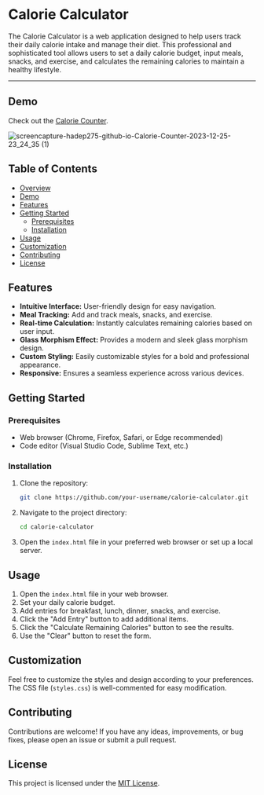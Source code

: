 # Calorie Calculator

The Calorie Calculator is a web application designed to help users track their daily calorie intake and manage their diet. This professional and sophisticated tool allows users to set a daily calorie budget, input meals, snacks, and exercise, and calculates the remaining calories to maintain a healthy lifestyle.

---

## Demo

Check out the [Calorie Counter](https://hadep275.github.io/Calorie-Counter/).

![screencapture-hadep275-github-io-Calorie-Counter-2023-12-25-23_24_35 (1)](https://github.com/hadep275/Calorie-Counter/assets/65734173/76f2da11-ff6a-4d16-9217-c5277414549c)

## Table of Contents

- [Overview](#overview)
- [Demo](#demo)
- [Features](#features)
- [Getting Started](#getting-started)
  - [Prerequisites](#prerequisites)
  - [Installation](#installation)
- [Usage](#usage)
- [Customization](#customization)
- [Contributing](#contributing)
- [License](#license)



## Features

- **Intuitive Interface:** User-friendly design for easy navigation.
- **Meal Tracking:** Add and track meals, snacks, and exercise.
- **Real-time Calculation:** Instantly calculates remaining calories based on user input.
- **Glass Morphism Effect:** Provides a modern and sleek glass morphism design.
- **Custom Styling:** Easily customizable styles for a bold and professional appearance.
- **Responsive:** Ensures a seamless experience across various devices.

## Getting Started

### Prerequisites

- Web browser (Chrome, Firefox, Safari, or Edge recommended)
- Code editor (Visual Studio Code, Sublime Text, etc.)

### Installation

1. Clone the repository:

   ```bash
   git clone https://github.com/your-username/calorie-calculator.git
   ```

2. Navigate to the project directory:

   ```bash
   cd calorie-calculator
   ```

3. Open the `index.html` file in your preferred web browser or set up a local server.

## Usage

1. Open the `index.html` file in your web browser.
2. Set your daily calorie budget.
3. Add entries for breakfast, lunch, dinner, snacks, and exercise.
4. Click the "Add Entry" button to add additional items.
5. Click the "Calculate Remaining Calories" button to see the results.
6. Use the "Clear" button to reset the form.

## Customization

Feel free to customize the styles and design according to your preferences. The CSS file (`styles.css`) is well-commented for easy modification.

## Contributing

Contributions are welcome! If you have any ideas, improvements, or bug fixes, please open an issue or submit a pull request.

## License

This project is licensed under the [MIT License](LICENSE).
